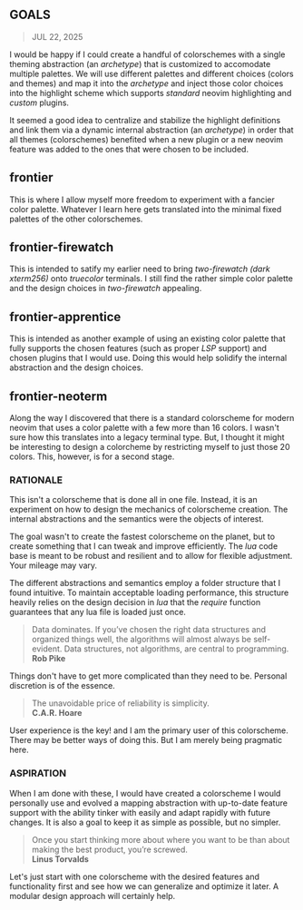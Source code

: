 ## GOALS 
> JUL 22, 2025

I would be happy if I could create a handful of colorschemes with
a single theming abstraction (an _archetype_) that is customized
to accomodate multiple palettes.
We will use different palettes and different choices (colors and themes)
and map it into the _archetype_ and inject those color choices into the
highlight scheme which supports _standard_ neovim highlighting and
_custom_ plugins.

It seemed a good idea to centralize and stabilize the highlight
definitions and link them via a dynamic internal abstraction
(an _archetype_) in order that all themes (colorschemes) benefited
when a new plugin or a new neovim feature was added
to the ones that were chosen to be included.

## frontier
This is where I allow myself more freedom to experiment with a fancier color palette.
Whatever I learn here gets translated into the minimal fixed palettes of the other
colorschemes.

## frontier-firewatch
This is intended to satify my earlier need to bring _two-firewatch (dark xterm256)_
onto _truecolor_ terminals.  I still find the rather simple color palette and
the design choices in _two-firewatch_ appealing.

## frontier-apprentice
This is intended as another example of using an existing color palette that fully
supports the chosen features (such as proper _LSP_ support) and chosen plugins
that I would use.  Doing this would help solidify the internal abstraction
and the design choices.

## frontier-neoterm
Along the way I discovered that there is a standard colorscheme for modern neovim
that uses a color palette with a few more than 16 colors.  I wasn't sure how this
translates into a legacy terminal type.  But, I thought it might be interesting
to design a colorcheme by restricting myself to just those 20 colors.
This, however, is for a second stage.

### RATIONALE

This isn't a colorscheme that is done all in one file.
Instead, it is an experiment on how to design the mechanics
of colorscheme creation.  The internal abstractions and the
semantics were the objects of interest.

The goal wasn't to create the fastest colorscheme on the planet,
but to create something that I can tweak and improve efficiently.
The _lua_ code base is meant to be robust and resilient and to allow
for flexible adjustment.
Your mileage may vary.

The different abstractions and semantics employ a folder structure
that I found intuitive.  To maintain acceptable loading performance,
this structure heavily relies on the design decision in _lua_ that
the _require_ function guarantees that any lua file is loaded
just once.

> Data dominates. If you’ve chosen the right data structures and organized
> things well, the algorithms will almost always be self-evident.
> Data structures, not algorithms, are central to programming.  
> **Rob Pike**

Things don't have to get more complicated than they need to be.
Personal discretion is of the essence.

> The unavoidable price of reliability is simplicity.  
> **C.A.R. Hoare**

User experience is the key! and I am the primary user of this
colorscheme.  There may be better ways of doing this.
But I am merely being pragmatic here.

### ASPIRATION 

When I am done with these, I would have created a colorscheme
I would personally use and evolved a mapping abstraction with
up-to-date feature support with the ability tinker with easily
and adapt rapidly with future changes.  It is also a goal to
keep it as simple as possible, but no simpler.

> Once you start thinking more about where you want to be than about
> making the best product, you’re screwed.  
> **Linus Torvalds**  

Let's just start with one colorscheme with the desired features and
functionality first and see how we can generalize and optimize it later.
A modular design approach will certainly help.
